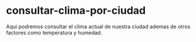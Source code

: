 # consultar-clima-por-ciudad
Aqui podremos consultar el clima actual de nuestra ciudad ademas de otros factores como temperatura y humedad.
